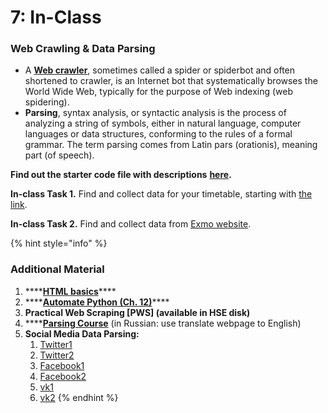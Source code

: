 # 7: In-Class

### Web Crawling & Data Parsing <a id="Web-Crawling-&amp;-Data-Parsing"></a>

* A [**Web crawler**](https://medium.com/@allisonmorgan/short-essay-on-web-crawling-scraping-8abf1b232b65), sometimes called a spider or spiderbot and often shortened to crawler, is an Internet bot that systematically browses the World Wide Web, typically for the purpose of Web indexing \(web spidering\).
* **Parsing**, syntax analysis, or syntactic analysis is the process of analyzing a string of symbols, either in natural language, computer languages or data structures, conforming to the rules of a formal grammar. The term parsing comes from Latin pars \(orationis\), meaning part \(of speech\).

**Find out the starter code file with descriptions** [**here**](https://nbviewer.jupyter.org/github/ternikov/hse/blob/gh-pages/folder/Seminar07.ipynb)**.**

**In-class Task 1.** Find and collect data for your timetable, starting with [the link](https://spb.hse.ru/en/ba/management/timetable).

**In-class Task 2.** Find and collect data from [Exmo website](https://exmo.me/en/trade/BTC_USD).

{% hint style="info" %}
### Additional Material

1. \*\*\*\*[**HTML basics**](https://www.geeksforgeeks.org/html-basics/)\*\*\*\*
2. \*\*\*\*[**Automate Python \(Ch. 12\)**](https://automatetheboringstuff.com/2e/chapter12/)\*\*\*\*
3. **Practical Web Scraping \[PWS\] \(available in HSE disk\)**
4. \*\*\*\*[**Parsing Course**](https://proglib.io/p/parsing-course) \(in Russian: use translate webpage to English\)
5. **Social Media Data Parsing:**
   1. [Twitter1](https://towardsdatascience.com/extracting-twitter-data-pre-processing-and-sentiment-analysis-using-python-3-0-7192bd8b47cf)
   2. [Twitter2](https://www.toptal.com/python/twitter-data-mining-using-python)
   3. [Facebook1](https://medium.com/@DrGabrielA81/python-how-getting-facebook-data-and-insights-using-facebook-sdk-9de14d3c12fb)
   4. [Facebook2](https://www.kdnuggets.com/2017/06/6-interesting-things-facebook-python.html)
   5. [vk1](https://habr.com/ru/post/319178/)
   6. [vk2](https://proglib.io/p/python-vk-api-1/)
{% endhint %}


